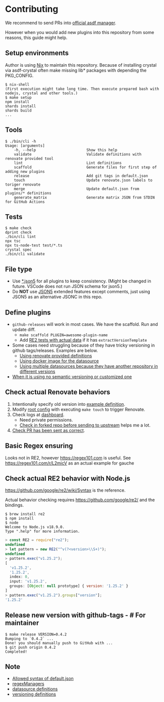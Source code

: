 # Contributing

We recommend to send PRs into [official asdf manager](https://github.com/renovatebot/renovate/tree/84bb830e00134bd32ff2cb5b94411fd6a080b4c4/lib/modules/manager/asdf).

However when you would add new plugins into this repository from some reasons, this guide might help.

## Setup environments

Author is using [Nix](https://nixos.org/) to maintain this repository.
Because of installing crystal via asdf-crystal often make missing lib* packages with depending the PKG_CONFIG.

```console
$ nix-shell
(First execution might take long time. Then execute prepared bash with nodejs, crystal and other tools.)
$ make setup
npm install
shards install
shards build
...
```

## Tools

```console
$ ./bin/cli -h
Usage: [arguments]
    -h, --help                       Show this help
    validate                         Validate definitions with renovate provided tool
    lint                             Lint definitions
    scaffold                         Generate files for first step of adding new plugins
    release                          Add git tags in default.json
    touch                            Update renovate.json labels to toriger renovate
    merge                            Update default.json from plugins/* definitions
    generate_matrix                  Generate matrix JSON from STDIN for GitHub Actions
```

## Tests

```console
$ make check
dprint check
./bin/cli lint
npx tsc
npx ts-node-test test/*.ts
crystal spec
./bin/cli validate
```

## File type

- Use [*.json5](https://github.com/renovatebot/renovate/issues/16001#issuecomment-1152568230) for all plugins to keep consistency. (Might be changed in future. VSCode does not run JSON schema for json5.)
- Do **NOT** use [JSON5](https://json5.org/) extended features except comments, just using JSON5 as an alternative JSONC in this repo.

## Define plugins

- `github-releases` will work in most cases. We have the scaffold. Run and update diff.
  - `make scaffold PLUGIN=awesome-plugin-name`
  - Add [RE2 tests with actual data](test/examples.ts) if it has `extractVersionTemplate`
- Some cases need struggling because of they have tricky versioning in github tags/releases. Examples are below.
  - [Using renovate provided definitions](plugins/ruby.json5)
  - [Using docker image for the datasource](plugins/gauche.json5)
  - [Using multiple datasources because they have another repository in different versions](plugins/scala.json5)
- [When it is using no semantic versioning or customized one](plugins/clojure.json5)

## Check actual Renovate behaviors

1. Intentionally specify old version into [example definition](examples/.tool-versions).
2. Modify [root config](renovate.json) with executing `make touch` to trigger Renovate.
3. Check logs at [dashboard](https://app.renovatebot.com/dashboard#github/kachick/renovate-config-asdf).
   - Need private permissions.
   - [Check in forked repo before sending to upstream](#93) helps me a lot.
4. [Check PR has been sent as correct](https://github.com/kachick/renovate-config-asdf/pulls?q=is%3Apr+label%3Arenovate+).

## Basic Regex ensuring

Looks not in RE2, however https://regex101.com is useful. See https://regex101.com/r/L2micV as an actual example for gauche

## Check actual RE2 behavior with Node.js

https://github.com/google/re2/wiki/Syntax is the reference.

Actual behavior checking requires https://github.com/google/re2/ and the bindings.

```console
$ brew install re2
$ npm install
$ node
Welcome to Node.js v18.9.0.
Type ".help" for more information.
```

```js
> const RE2 = require("re2");
undefined
> let pattern = new RE2("^v(?<version>\\S+)");
undefined
> pattern.exec("v1.25.2");
[
  'v1.25.2',
  '1.25.2',
  index: 0,
  input: 'v1.25.2',
  groups: [Object: null prototype] { version: '1.25.2' }
]
> pattern.exec("v1.25.2").groups["version"];
'1.25.2'
```

## Release new version with github-tags - # For maintainer

```console
$ make release VERSION=0.4.2
Bumping to `0.4.2` ...
Done! you should manually push to GitHub with ...
$ git push origin 0.4.2
Completed!
```

## Note

- [Allowed syntax of default.json](https://docs.renovatebot.com/config-presets/)
- [regexManagers](https://docs.renovatebot.com/modules/manager/regex/)
- [datasource definitions](https://github.com/renovatebot/renovate/tree/2e957baed962d65cb8e40136edc142af6014ad95/lib/modules/datasource)
- [versioning definitions](https://github.com/renovatebot/renovate/tree/2e957baed962d65cb8e40136edc142af6014ad95/lib/modules/versioning)
